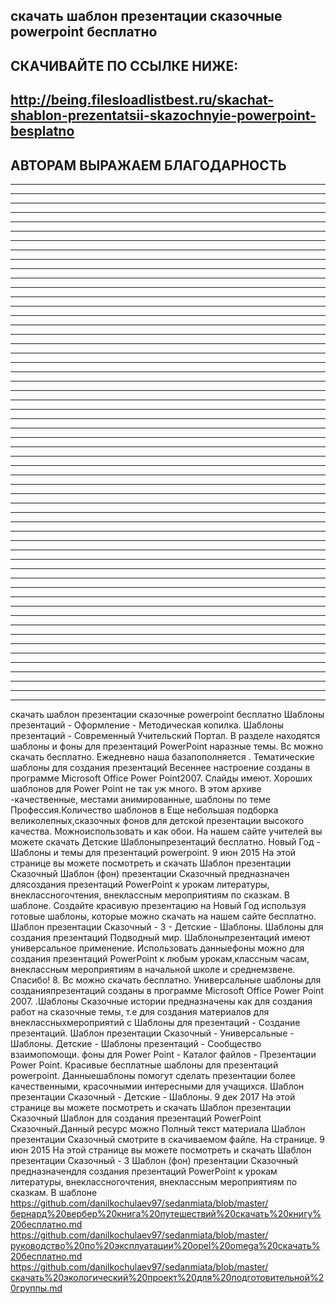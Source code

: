 скачать шаблон презентации сказочные powerpoint бесплатно
--------------------------------------------------
СКАЧИВАЙТЕ ПО ССЫЛКЕ НИЖЕ:
--------------------------------------------------
http://being.filesloadlistbest.ru/skachat-shablon-prezentatsii-skazochnyie-powerpoint-besplatno
--------------------------------------------------
АВТОРАМ ВЫРАЖАЕМ БЛАГОДАРНОСТЬ
--------------------------------------------------
--------------------------------------------------
--------------------------------------------------
--------------------------------------------------
--------------------------------------------------
--------------------------------------------------
--------------------------------------------------
--------------------------------------------------
--------------------------------------------------
--------------------------------------------------
--------------------------------------------------
--------------------------------------------------
--------------------------------------------------
--------------------------------------------------
--------------------------------------------------
--------------------------------------------------
--------------------------------------------------
--------------------------------------------------
--------------------------------------------------
--------------------------------------------------
--------------------------------------------------
--------------------------------------------------
--------------------------------------------------
--------------------------------------------------
--------------------------------------------------
--------------------------------------------------
--------------------------------------------------
--------------------------------------------------
--------------------------------------------------
--------------------------------------------------
--------------------------------------------------
--------------------------------------------------
--------------------------------------------------
--------------------------------------------------
--------------------------------------------------
--------------------------------------------------
--------------------------------------------------
--------------------------------------------------
--------------------------------------------------
--------------------------------------------------
--------------------------------------------------
--------------------------------------------------
--------------------------------------------------
--------------------------------------------------
--------------------------------------------------
--------------------------------------------------
--------------------------------------------------
--------------------------------------------------
--------------------------------------------------
--------------------------------------------------
--------------------------------------------------
--------------------------------------------------
--------------------------------------------------
--------------------------------------------------
--------------------------------------------------
--------------------------------------------------
--------------------------------------------------
скачать шаблон презентации сказочные powerpoint бесплатно Шаблоны презентаций - Оформление - Методическая копилка. Шаблоны презентаций - Современный Учительский Портал. В разделе находятся шаблоны и фоны для презентаций PowerPoint наразные темы.  Вс можно скачать бесплатно. Ежедневно наша базапополняется . Тематические шаблоны для создания презентаций Весеннее настроение созданы в программе Microsoft Office Power Point2007. Слайды имеют. Хороших шаблонов для Power Point не так уж много. В этом архиве -качественные, местами анимированные, шаблоны по теме Профессия.Количество шаблонов в  Еще небольшая подборка великолепных,сказочных фонов для детской презентации высокого качества. Можноиспользовать и как обои. На нашем сайте учителей вы можете скачать Детские Шаблоныпрезентаций бесплатно. Новый Год - Шаблоны и темы для презентаций powerpoint. 9 июн 2015  На этой странице вы можете посмотреть и скачать Шаблон презентации Сказочный  Шаблон (фон) презентации Сказочный предназначен длясоздания презентаций PowerPoint к урокам литературы, внеклассногочтения, внеклассным мероприятиям по сказкам. В шаблоне. Создайте красивую презентацию на Новый Год используя готовые шаблоны, которые можно скачать на нашем сайте бесплатно. Шаблон презентации Сказочный - 3 - Детские - Шаблоны. Шаблоны для создания презентаций Подводный мир. Шаблоныпрезентаций имеют универсальное применение. Использовать данныефоны можно для создания презентаций PowerPoint к любым урокам,классным часам, внеклассным мероприятиям в начальной школе и среднемзвене. Спасибо! 8. Вс можно скачать бесплатно.  Универсальные шаблоны для созданияпрезентаций созданы в программе Microsoft Office Power Point 2007. .Шаблоны Сказочные истории предназначены как для создания работ на сказочные темы, т.е для создания материалов для внеклассныхмероприятий с
Шаблоны для презентаций - Создание презентаций. Шаблон презентации Сказочный - Универсальные - Шаблоны. Детские - Шаблоны презентаций - Сообщество взаимопомощи. фоны для Рower Point - Каталог файлов - Презентации Power Point. Красивые бесплатные шаблоны для презентаций powerpoint. Данныешаблоны помогут сделать презентации более качественными, красочнымии интересными для учащихся. Шаблон презентации Сказочный - Детские - Шаблоны. 9 дек 2017  На этой странице вы можете посмотреть и скачать Шаблон презентации Сказочный  Шаблон для создания презентаций PowerPoint Сказочный.Данный ресурс можно  Полный текст материала Шаблон презентации Сказочный смотрите в скачиваемом файле. На странице. 9 июн 2015  На этой странице вы можете посмотреть и скачать Шаблон презентации Сказочный - 3  Шаблон (фон) презентации Сказочный предназначендля создания презентаций PowerPoint к урокам литературы, внеклассногочтения, внеклассным мероприятиям по сказкам. В шаблоне
https://github.com/danilkochulaev97/sedanmiata/blob/master/бернард%20вербер%20книга%20путешествий%20скачать%20книгу%20бесплатно.md
https://github.com/danilkochulaev97/sedanmiata/blob/master/руководство%20по%20эксплуатации%20opel%20omega%20скачать%20бесплатно.md
https://github.com/danilkochulaev97/sedanmiata/blob/master/скачать%20экологический%20проект%20для%20подготовительной%20группы.md